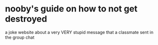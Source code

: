 # nooby's guide on how to not get destroyed
a joke website about a very VERY stupid message that a classmate sent in the group chat
